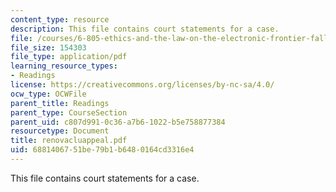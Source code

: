 ```yaml
---
content_type: resource
description: This file contains court statements for a case.
file: /courses/6-805-ethics-and-the-law-on-the-electronic-frontier-fall-2005/6881406751be79b1b6480164cd3316e4_renovacluappeal.pdf
file_size: 154303
file_type: application/pdf
learning_resource_types:
- Readings
license: https://creativecommons.org/licenses/by-nc-sa/4.0/
ocw_type: OCWFile
parent_title: Readings
parent_type: CourseSection
parent_uid: c807d991-0c36-a7b6-1022-b5e758877384
resourcetype: Document
title: renovacluappeal.pdf
uid: 68814067-51be-79b1-b648-0164cd3316e4
---
```

This file contains court statements for a case.